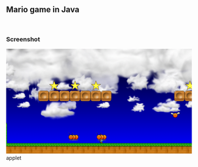 <html>
<body>
<h2>Mario game in Java</h2>
<br>
<h3>Screenshot</h3>
<img src="https://github.com/amirnasri/Java_game/blob/master/Screenshot.png" alt="Screen Shot">

<applet code="HelloWorld.class">
applet
</applet>

<section id="main_content">
            <script>
                var attributes = {
                    code: 'HelloWorld.class',
                    width: '800',
                    height: '600'};
                var parameters = {java_arguments: '-Xmx256m'}; // customize per your needs
                var version = '1.7'; // JDK version
                deployJava.runApplet(attributes, parameters, version);
            </script>
</section>
        
</body>
</html>
